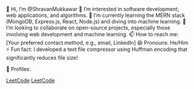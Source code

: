 👋 Hi, I’m @ShravanMukkawar
👀 I’m interested in software development, web applications, and algorithms.
🌱 I’m currently learning the MERN stack (MongoDB, Express.js, React, Node.js) and diving into machine learning.
💞️ I’m looking to collaborate on open-source projects, especially those involving web development and machine learning.
📫 How to reach me: [Your preferred contact method, e.g., email, LinkedIn]
😄 Pronouns: He/Him
⚡ Fun fact: I developed a text file compressor using Huffman encoding that significantly reduces file size!

🔗 Profiles:

[LeetCode](https://leetcode.com/only_errors)
[LeetCode](https://www.geeksforgeeks.org/user/mukkawarsiitv/)
<!--- ShravanMukkawar/ShravanMukkawar is a ✨ special ✨ repository because its `README.md` (this file) appears on your GitHub profile. You can click the Preview link to take a look at your changes. --->
